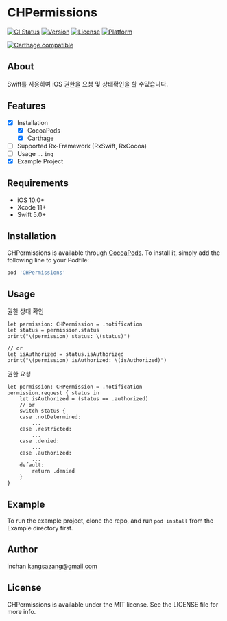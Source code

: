# CHPermissions

[![CI Status](https://img.shields.io/travis/enliple-kay/CHPermissions.svg?style=flat)](https://travis-ci.org/github/inchan/CHPermissions)
[![Version](https://img.shields.io/cocoapods/v/CHPermissions.svg?style=flat)](https://cocoapods.org/pods/CHPermissions)
[![License](https://img.shields.io/cocoapods/l/CHPermissions.svg?style=flat)](https://cocoapods.org/pods/CHPermissions)
[![Platform](https://img.shields.io/cocoapods/p/CHPermissions.svg?style=flat)](https://cocoapods.org/pods/CHPermissions)

[![Carthage compatible](https://img.shields.io/badge/Carthage-compatible-4BC51D.svg?style=flat)](https://github.com/Carthage/Carthage)

## About

Swift를 사용하여 iOS 권한을 요청 및 상태확인을 할 수있습니다.

## Features

- [x] Installation
    - [x] CocoaPods 
    - [x] Carthage
- [ ] Supported Rx-Framework (RxSwift, RxCocoa)
- [ ] Usage ... `ing`
- [x] Example Project

## Requirements

- iOS 10.0+
- Xcode 11+
- Swift 5.0+

## Installation

CHPermissions is available through [CocoaPods](https://cocoapods.org). To install
it, simply add the following line to your Podfile:

```ruby
pod 'CHPermissions'
```

## Usage

권한 상태 확인  

    let permission: CHPermission = .notification
    let status = permission.status
    print("\(permission) status: \(status)")

    // or
    let isAuthorized = status.isAuthorized
    print("\(permission) isAuthorized: \(isAuthorized)")

권한 요청  

    let permission: CHPermission = .notification 
    permission.request { status in          
        let isAuthorized = (status == .authorized)  
        // or 
        switch status {
        case .notDetermined:
            ... 
        case .restricted:
            ...
        case .denied:
            ... 
        case .authorized:
            ... 
        default:
            return .denied
        }
    }

## Example

To run the example project, clone the repo, and run `pod install` from the Example directory first.

## Author

inchan kangsazang@gmail.com

## License

CHPermissions is available under the MIT license. See the LICENSE file for more info.
